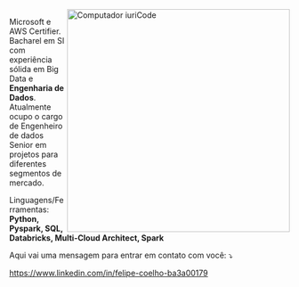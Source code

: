<img src="https://raw.githubusercontent.com/MicaelliMedeiros/micaellimedeiros/master/image/computer-illustration.png" min-width="400px" max-width="400px" width="400px" align="right" alt="Computador iuriCode">

<p align="left"> 
  Microsoft e AWS Certifier. Bacharel em SI com experiência sólida em Big Data e<strong> Engenharia de Dados</strong>. Atualmente ocupo o cargo de Engenheiro de dados Senior em projetos para diferentes segmentos de mercado.
</p>

<p align="left">
  Linguagens/Ferramentas: <strong>Python, Pyspark, SQL, Databricks, Multi-Cloud Architect, Spark</strong>
</p>

<p align="left">
  Aqui vai uma mensagem para entrar em contato com você: ⤵️
</p>

https://www.linkedin.com/in/felipe-coelho-ba3a00179 
